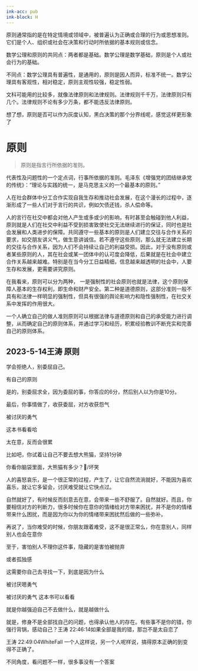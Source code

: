 ```yaml
---
ink-acc: pub
ink-block: H
---
```

原则通常指的是在特定情境或领域中，被普遍认为正确或合理的行为或思想准则。它们是个人、组织或社会在决策和行动时所依据的基本规则或信念。

数学公理和原则的共同点：两者都是基础。数学公理是数学基础，原则是个人或社会行为的基础。

不同点：数学公理具有普遍性，是通用的，原则是因人而异，标准不统一。数学公理具有客观性，相对稳定，原则主观性较强，稳定性弱。

文科可能用的比较多，就像法律原则和法律规则。法律规则千千万，法律原则只有几个。法律规则不论有多少万条，都不能违反法律原则。

想了想，原则是否可以作为灰度认知，黑白决策的那个分界线呢，感觉这样更形象了
# 原则

> 原则是指言行所依据的准则。

代表性及问题性的一个定点词，行事所依据的准则。毛泽东《增强党的团结继承党的传统》：“理论与实践的统一，是马克思主义的一个最基本的原则。”

人在社会群体中分工合作实现自我生存和推动社会发展，在这个漫长的过程中，逐渐形成了一些人们对于言行的共识，例如欠债还钱，杀人偿命等。

人的言行在社交中都会对他人产生或多或少的影响，有时甚至会触碰到他人利益，原则就是人们在社交中利益不受到损害致使社交无法继续进行的保证，同时也是社会发展和人类进步的保障。共同遵守一些基本的原则是人们建立交往与合作关系的要求，如交朋友讲义气，做生意讲诚信。若不遵守这些原则，那么就无法建立长期的交往与合作关系，因为人们不会持续让自己的利益受损。因此，对于没有原则或者某些原则的人，其在社会或某一团体中的认可度会降低，后果就是在社会中建立合作关系越来越难。特别是在当今分工日益精细，信息越来越透明的社会中，人要生存和发展，更需要讲究原则。

在我看来，原则可以分为两种， 一是强制性的社会原则也就是法律，这个原则保障人基本的生存权利，即生命和财产安全。第二种是道德原则，这部分准则一般不具有和法律一样明显的强制性，但具有很强的舆论影响力和隐性强制性，在社交关系中发挥的作用很大。

一个人确立自己的做人准则原则可以根据法律与道德原则和自己的承受能力进行调整，从而确定自己的原则体系，并通过学习和经历，积累经验教训不断充实和完善自己的原则体系。

## 2023-5-14王涛 原则
学会拒绝人，别委屈自己。

有自己的原则

是的，别委屈求全，因为委屈的事，你答应的6分，然后别人以为你是10分。

最后，你事情做了，收获委屈，对方收获怨气

被讨厌的勇气

这本书看看哈

太在意，反而会很累

比如吧，你试着让自己不要去想大熊猫，坚持1分钟

你看你脑袋里面，大熊猫有多少？/坏笑

人的喜怒哀乐，是一个很正常的过程，产生了，让它自然流淌就好，不能因为喜欢喜乐，就让它多留会，讨厌难受就让它快点过。

自然就好了，有时候反而刻意去在意，会带来一些不舒服了。自然就好。而且，你要相信对方的判断力，很多时候你在意你的情绪给对方带来困扰，并不是你的情绪带来什么困扰，而是因为你以为你的情绪带来困扰然后做的一些弥补。

再说了，当你难受的时候，你朋友跟着难受，这不是很正常么，你在意别人，同样别人也会在意你

至于，害怕别人不理你这件事，隐藏的是害怕被抛弃

或者孤独感

这需要你自己去寻找一下，到底是因为什么

被讨厌嗯勇气

被讨厌的勇气 这本书可以看看

就是你越强迫自己不去做什么，就是越做什么

就是，修身不是全部找自己的问题，也得承认他人的存在。有些事不是你的错，你强行背锅，感动自己？王涛 22:46:14如果全部是我的错，那岂不是太自恋了

王涛 22:49:04WhiteFall 一个人这样说，另一个人呢样说，搞得原本正确的到变得不正确了。

不同角度，看问题不一样，很多事没有一个答案